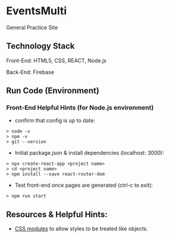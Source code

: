 # EventsMulti
General Practice Site 

## Technology Stack
Front-End: HTML5, CSS, REACT, Node.js

Back-End: Firebase




## Run Code (Environment)
### Front-End Helpful Hints (for Node.js environment)
- confirm that config is up to date:

```
> node -v
> npm -v
> git --version
```

- Initial package.json & install dependencies (localhost: 3000):
```
> npx create-react-app <project name>
> cd <project name>
> npm install --save react-router-dom
```
- Test front-end once pages are generated (ctrl-c to exit):
```
> npm run start
```


## Resources & Helpful Hints:
- [CSS modules](https://create-react-app.dev/docs/adding-a-css-modules-stylesheet/) to allow styles to be treated like objects.
